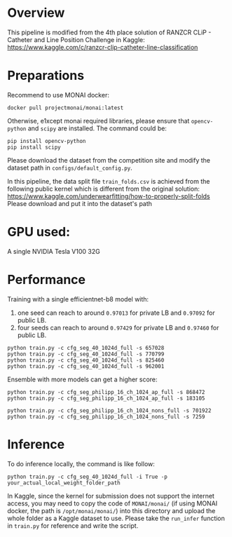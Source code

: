 # Overview
This pipeline is modified from the 4th place solution of RANZCR CLiP - Catheter and Line Position Challenge in Kaggle:
https://www.kaggle.com/c/ranzcr-clip-catheter-line-classification

# Preparations

Recommend to use MONAI docker:

```
docker pull projectmonai/monai:latest
```

Otherwise, e1xcept monai required libraries, please ensure that `opencv-python` and `scipy` are installed. The command could be:
```
pip install opencv-python
pip install scipy
```

Please download the dataset from the competition site and modify the dataset path in `configs/default_config.py`. 

In this pipeline, the data split file `train_folds.csv` is achieved from the following public kernel which is different from the original solution:
https://www.kaggle.com/underwearfitting/how-to-properly-split-folds
Please download and put it into the dataset's path

# GPU used:

A single NVIDIA Tesla V100 32G

# Performance

Training with a single efficientnet-b8 model with:

1. one seed can reach to around `0.97013` for private LB and `0.97092` for public LB.
2. four seeds can reach to around `0.97429` for private LB and `0.97460` for public LB.

```
python train.py -c cfg_seg_40_1024d_full -s 657028
python train.py -c cfg_seg_40_1024d_full -s 770799
python train.py -c cfg_seg_40_1024d_full -s 825460
python train.py -c cfg_seg_40_1024d_full -s 962001
```

Ensemble with more models can get a higher score:
```
python train.py -c cfg_seg_philipp_16_ch_1024_ap_full -s 868472
python train.py -c cfg_seg_philipp_16_ch_1024_ap_full -s 183105

python train.py -c cfg_seg_philipp_16_ch_1024_nons_full -s 701922
python train.py -c cfg_seg_philipp_16_ch_1024_nons_full -s 7259
```

# Inference

To do inference locally, the command is like follow:

```
python train.py -c cfg_seg_40_1024d_full -i True -p your_actual_local_weight_folder_path

```

In Kaggle, since the kernel for submission does not support the internet access, you may need to copy the code of `MONAI/monai/` (if using MONAI docker, the path is `/opt/monai/monai/`) into this directory and upload the whole folder as a Kaggle dataset to use. Please take the `run_infer` function in `train.py` for reference and write the script.

